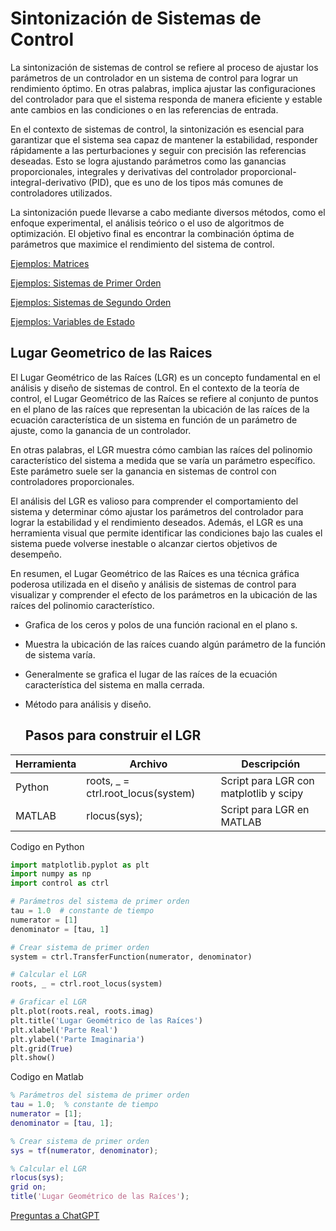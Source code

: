 # Sintonización de Sistemas de Control
La sintonización de sistemas de control se refiere al proceso de ajustar los parámetros de un controlador en un sistema de control para lograr un rendimiento óptimo. En otras palabras, implica ajustar las configuraciones del controlador para que el sistema responda de manera eficiente y estable ante cambios en las condiciones o en las referencias de entrada.

En el contexto de sistemas de control, la sintonización es esencial para garantizar que el sistema sea capaz de mantener la estabilidad, responder rápidamente a las perturbaciones y seguir con precisión las referencias deseadas. Esto se logra ajustando parámetros como las ganancias proporcionales, integrales y derivativas del controlador proporcional-integral-derivativo (PID), que es uno de los tipos más comunes de controladores utilizados.

La sintonización puede llevarse a cabo mediante diversos métodos, como el enfoque experimental, el análisis teórico o el uso de algoritmos de optimización. El objetivo final es encontrar la combinación óptima de parámetros que maximice el rendimiento del sistema de control.

[Ejemplos: Matrices](Ejemplos/Matrices/README.md)

[Ejemplos: Sistemas de Primer Orden](/Ejemplos/Sistemas1Orden/README.md)

[Ejemplos: Sistemas de Segundo Orden](/Ejemplos/Sistema2Orden/README.md)

[Ejemplos: Variables de Estado](/Ejemplos/VariablesEstado/README.md)

## Lugar Geometrico de las Raices
El Lugar Geométrico de las Raíces (LGR) es un concepto fundamental en el análisis y diseño de sistemas de control. En el contexto de la teoría de control, el Lugar Geométrico de las Raíces se refiere al conjunto de puntos en el plano de las raíces que representan la ubicación de las raíces de la ecuación característica de un sistema en función de un parámetro de ajuste, como la ganancia de un controlador.

En otras palabras, el LGR muestra cómo cambian las raíces del polinomio característico del sistema a medida que se varía un parámetro específico. Este parámetro suele ser la ganancia en sistemas de control con controladores proporcionales.

El análisis del LGR es valioso para comprender el comportamiento del sistema y determinar cómo ajustar los parámetros del controlador para lograr la estabilidad y el rendimiento deseados. Además, el LGR es una herramienta visual que permite identificar las condiciones bajo las cuales el sistema puede volverse inestable o alcanzar ciertos objetivos de desempeño.

En resumen, el Lugar Geométrico de las Raíces es una técnica gráfica poderosa utilizada en el diseño y análisis de sistemas de control para visualizar y comprender el efecto de los parámetros en la ubicación de las raíces del polinomio característico.

- Grafica de los ceros y polos de una función racional en el plano s.
- Muestra la ubicación de las raíces cuando algún parámetro de la función de sistema varía.
- Generalmente se grafica el lugar de las raíces de la ecuación característica del sistema en malla cerrada.
- Método para análisis y diseño.

  ## Pasos para construir el LGR
  
| Herramienta   | Archivo     | Descripción                            |
|---------------|-------------|----------------------------------------|
| Python        | roots, _ = ctrl.root_locus(system) | Script para LGR con matplotlib y scipy |
| MATLAB        | rlocus(sys);  | Script para LGR en MATLAB              |
  
Codigo en Python
```python
import matplotlib.pyplot as plt
import numpy as np
import control as ctrl

# Parámetros del sistema de primer orden
tau = 1.0  # constante de tiempo
numerator = [1]
denominator = [tau, 1]

# Crear sistema de primer orden
system = ctrl.TransferFunction(numerator, denominator)

# Calcular el LGR
roots, _ = ctrl.root_locus(system)

# Graficar el LGR
plt.plot(roots.real, roots.imag)
plt.title('Lugar Geométrico de las Raíces')
plt.xlabel('Parte Real')
plt.ylabel('Parte Imaginaria')
plt.grid(True)
plt.show()
```

Codigo en Matlab
```matlab
% Parámetros del sistema de primer orden
tau = 1.0;  % constante de tiempo
numerator = [1];
denominator = [tau, 1];

% Crear sistema de primer orden
sys = tf(numerator, denominator);

% Calcular el LGR
rlocus(sys);
grid on;
title('Lugar Geométrico de las Raíces');
```
[Preguntas a ChatGPT](ChatGPT.md)

